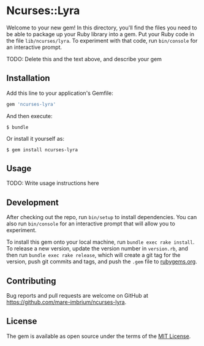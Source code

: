 # Ncurses::Lyra

Welcome to your new gem! In this directory, you'll find the files you need to be able to package up your Ruby library into a gem. Put your Ruby code in the file `lib/ncurses/lyra`. To experiment with that code, run `bin/console` for an interactive prompt.

TODO: Delete this and the text above, and describe your gem

## Installation

Add this line to your application's Gemfile:

```ruby
gem 'ncurses-lyra'
```

And then execute:

    $ bundle

Or install it yourself as:

    $ gem install ncurses-lyra

## Usage

TODO: Write usage instructions here

## Development

After checking out the repo, run `bin/setup` to install dependencies. You can also run `bin/console` for an interactive prompt that will allow you to experiment.

To install this gem onto your local machine, run `bundle exec rake install`. To release a new version, update the version number in `version.rb`, and then run `bundle exec rake release`, which will create a git tag for the version, push git commits and tags, and push the `.gem` file to [rubygems.org](https://rubygems.org).

## Contributing

Bug reports and pull requests are welcome on GitHub at https://github.com/mare-imbrium/ncurses-lyra.

## License

The gem is available as open source under the terms of the [MIT License](https://opensource.org/licenses/MIT).
